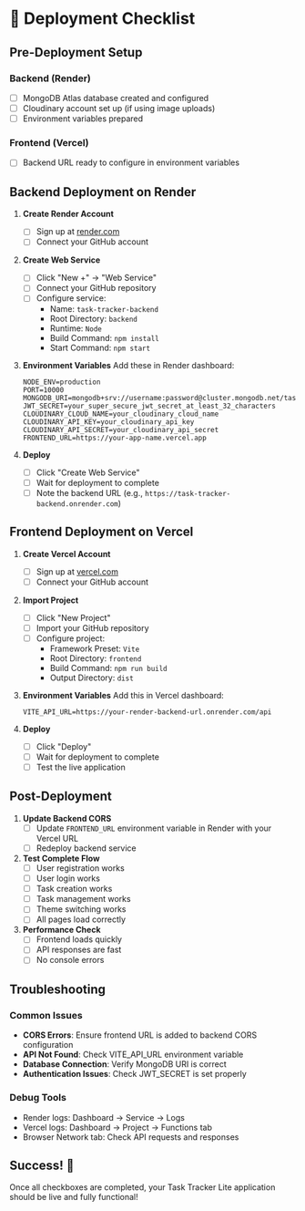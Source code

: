 # 🚀 Deployment Checklist

## Pre-Deployment Setup

### Backend (Render)
- [ ] MongoDB Atlas database created and configured
- [ ] Cloudinary account set up (if using image uploads)
- [ ] Environment variables prepared

### Frontend (Vercel) 
- [ ] Backend URL ready to configure in environment variables

## Backend Deployment on Render

1. **Create Render Account**
   - [ ] Sign up at [render.com](https://render.com)
   - [ ] Connect your GitHub account

2. **Create Web Service**
   - [ ] Click "New +" → "Web Service"
   - [ ] Connect your GitHub repository
   - [ ] Configure service:
     - Name: `task-tracker-backend`
     - Root Directory: `backend`
     - Runtime: `Node`
     - Build Command: `npm install`
     - Start Command: `npm start`

3. **Environment Variables**
   Add these in Render dashboard:
   ```
   NODE_ENV=production
   PORT=10000
   MONGODB_URI=mongodb+srv://username:password@cluster.mongodb.net/tasktracker
   JWT_SECRET=your_super_secure_jwt_secret_at_least_32_characters
   CLOUDINARY_CLOUD_NAME=your_cloudinary_cloud_name
   CLOUDINARY_API_KEY=your_cloudinary_api_key
   CLOUDINARY_API_SECRET=your_cloudinary_api_secret
   FRONTEND_URL=https://your-app-name.vercel.app
   ```

4. **Deploy**
   - [ ] Click "Create Web Service"
   - [ ] Wait for deployment to complete
   - [ ] Note the backend URL (e.g., `https://task-tracker-backend.onrender.com`)

## Frontend Deployment on Vercel

1. **Create Vercel Account**
   - [ ] Sign up at [vercel.com](https://vercel.com)
   - [ ] Connect your GitHub account

2. **Import Project**
   - [ ] Click "New Project"
   - [ ] Import your GitHub repository
   - [ ] Configure project:
     - Framework Preset: `Vite`
     - Root Directory: `frontend`
     - Build Command: `npm run build`
     - Output Directory: `dist`

3. **Environment Variables**
   Add this in Vercel dashboard:
   ```
   VITE_API_URL=https://your-render-backend-url.onrender.com/api
   ```

4. **Deploy**
   - [ ] Click "Deploy"
   - [ ] Wait for deployment to complete
   - [ ] Test the live application

## Post-Deployment

1. **Update Backend CORS**
   - [ ] Update `FRONTEND_URL` environment variable in Render with your Vercel URL
   - [ ] Redeploy backend service

2. **Test Complete Flow**
   - [ ] User registration works
   - [ ] User login works
   - [ ] Task creation works
   - [ ] Task management works
   - [ ] Theme switching works
   - [ ] All pages load correctly

3. **Performance Check**
   - [ ] Frontend loads quickly
   - [ ] API responses are fast
   - [ ] No console errors

## Troubleshooting

### Common Issues
- **CORS Errors**: Ensure frontend URL is added to backend CORS configuration
- **API Not Found**: Check VITE_API_URL environment variable
- **Database Connection**: Verify MongoDB URI is correct
- **Authentication Issues**: Check JWT_SECRET is set properly

### Debug Tools
- Render logs: Dashboard → Service → Logs
- Vercel logs: Dashboard → Project → Functions tab
- Browser Network tab: Check API requests and responses

## Success! 🎉
Once all checkboxes are completed, your Task Tracker Lite application should be live and fully functional!
